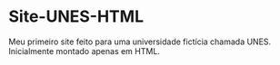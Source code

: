 # Site-UNES-HTML
Meu primeiro site feito para uma universidade fictícia chamada UNES. Inicialmente montado apenas em HTML.
